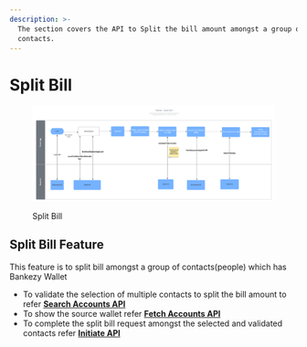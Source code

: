 ```yaml
---
description: >-
  The section covers the API to Split the bill amount amongst a group of
  contacts.
---
```


# Split Bill

<figure><img src="../../../../../.gitbook/assets/Wallet - SendMoney Design - SplitBill.png" alt=""><figcaption><p>Split Bill </p></figcaption></figure>

## Split Bill Feature

This feature is to split bill amongst a group of contacts(people) which has Bankezy Wallet

* To validate the selection of multiple contacts to split the bill amount to refer [**Search Accounts API**](api-specification/version-2/search-account-api.md)
* To show the source wallet refer [**Fetch Accounts API** ](api-specification/version-2/fetch-accounts-api.md)
* To complete the split bill request amongst the selected and validated contacts refer [**Initiate API**](api-specification/version-2/split-bill-api.md)
